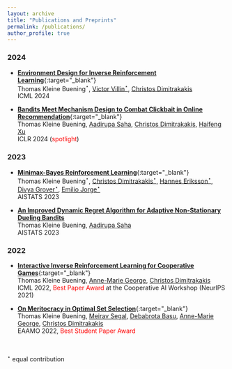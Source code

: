 ```yaml
---
layout: archive
title: "Publications and Preprints"
permalink: /publications/
author_profile: true
---
```




### 2024 





* [**Environment Design for Inverse Reinforcement Learning**](https://arxiv.org/pdf/2210.14972v3){:target="_blank"} <br /> 
Thomas Kleine Buening$^\star$, [Victor Villin$^\star$](https://scholar.google.com/citations?hl=en&user=A1g8314AAAAJ&view_op=list_works), [Christos Dimitrakakis](https://sites.google.com/site/christosdimitrakakis) <br /> 
ICML 2024 

* [**Bandits Meet Mechanism Design to Combat Clickbait in Online Recommendation**](https://arxiv.org/pdf/2311.15647.pdf){:target="_blank"} <br />
Thomas Kleine Buening, [Aadirupa Saha](https://aadirupa.github.io/), [Christos Dimitrakakis](https://sites.google.com/site/christosdimitrakakis), [Haifeng Xu](https://www.haifeng-xu.com/) <br />
ICLR 2024 (<span style="color:red">spotlight</span>)


### 2023 

* [**Minimax-Bayes Reinforcement Learning**](https://arxiv.org/pdf/2302.10831.pdf){:target="_blank"} <br /> 
Thomas Kleine Buening$^\star$, [Christos Dimitrakakis$^\star$](https://sites.google.com/site/christosdimitrakakis), [Hannes Eriksson$^\star$](https://scholar.google.se/citations?user=KyX9dfEAAAAJ&hl=en), [Divya Grover$^\star$](https://scholar.google.co.in/citations?user=0Gqji9cAAAAJ&hl=en), [Emilio Jorge$^\star$](https://jorge.se/) <br /> 
AISTATS 2023

* [**An Improved Dynamic Regret Algorithm for Adaptive Non-Stationary Dueling Bandits**](https://arxiv.org/pdf/2210.14322.pdf) <br /> 
Thomas Kleine Buening, [Aadirupa Saha](https://aadirupa.github.io/) <br />
AISTATS 2023


### 2022


* [**Interactive Inverse Reinforcement Learning for Cooperative Games**](https://proceedings.mlr.press/v162/buning22a/buning22a.pdf){:target="_blank"} <br /> 
Thomas Kleine Buening, [Anne-Marie George](https://scholar.google.de/citations?user=uOuR7XgAAAAJ&hl=en), [Christos Dimitrakakis](https://sites.google.com/site/christosdimitrakakis) <br /> 
ICML 2022, <span style="color:red">Best Paper Award</span> at the Cooperative AI Workshop (NeurIPS 2021) 


* [**On Meritocracy in Optimal Set Selection**](https://arxiv.org/pdf/2102.11932.pdf){:target="_blank"} <br /> 
Thomas Kleine Buening, [Meirav Segal](https://scholar.google.com/citations?user=-4VS11cAAAAJ&hl=en), [Debabrota Basu](https://debabrota-basu.github.io/), [Anne-Marie George](https://scholar.google.de/citations?user=uOuR7XgAAAAJ&hl=en), [Christos Dimitrakakis](https://sites.google.com/site/christosdimitrakakis) <br /> 
EAAMO 2022,  <span style="color:red">Best Student Paper Award</span>



<br />

$^\star$ equal contribution 
